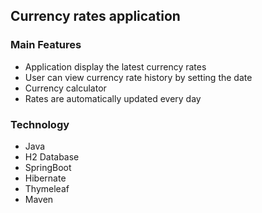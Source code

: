 ## **Currency rates application**

### **Main Features**

* Application display the latest currency rates
* User can view currency rate history by setting the date
* Currency calculator
* Rates are automatically updated every day

### **Technology**

* Java
* H2 Database
* SpringBoot
* Hibernate
* Thymeleaf
* Maven
